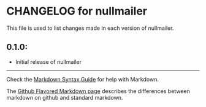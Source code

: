 # CHANGELOG for nullmailer

This file is used to list changes made in each version of nullmailer.

## 0.1.0:

* Initial release of nullmailer

- - -
Check the [Markdown Syntax Guide](http://daringfireball.net/projects/markdown/syntax) for help with Markdown.

The [Github Flavored Markdown page](http://github.github.com/github-flavored-markdown/) describes the differences between markdown on github and standard markdown.
